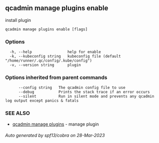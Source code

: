 ## qcadmin manage plugins enable

install plugin

```
qcadmin manage plugins enable [flags]
```

### Options

```
  -h, --help                help for enable
  -k, --kubeconfig string   kubeconfig file (default "/home/runner/.qc/config/.kube/config")
  -v, --version string      plugin
```

### Options inherited from parent commands

```
      --config string   The qcadmin config file to use
      --debug           Prints the stack trace if an error occurs
      --silent          Run in silent mode and prevents any qcadmin log output except panics & fatals
```

### SEE ALSO

* [qcadmin manage plugins](qcadmin_manage_plugins.md)	 - manage plugin

###### Auto generated by spf13/cobra on 28-Mar-2023
